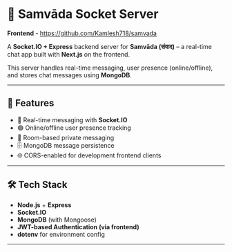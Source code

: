 # 🧩 Samvāda Socket Server

**Frontend** - https://github.com/Kamlesh718/samvada

A **Socket.IO + Express** backend server for **Samvāda (संवाद)** – a real-time chat app built with **Next.js** on the frontend.

This server handles real-time messaging, user presence (online/offline), and stores chat messages using **MongoDB**.

---

## 🚀 Features

- 🔌 Real-time messaging with **Socket.IO**
- 🟢 Online/offline user presence tracking
- 💬 Room-based private messaging
- 🗄️ MongoDB message persistence
- 🌐 CORS-enabled for development frontend clients

---

## 🛠️ Tech Stack

- **Node.js** + **Express**
- **Socket.IO**
- **MongoDB** (with Mongoose)
- **JWT-based Authentication (via frontend)**
- **dotenv** for environment config

---


